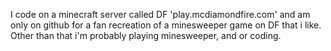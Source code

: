 I code on a minecraft server called DF 'play.mcdiamondfire.com' and am only on github for a fan recreation of a minesweeper game on DF that i like. Other than that i'm probably playing minesweeper, and or coding.

<!---
SeaBear1015/SeaBear1015 is a ✨ special ✨ repository because its `README.md` (this file) appears on your GitHub profile.
You can click the Preview link to take a look at your changes.
--->
